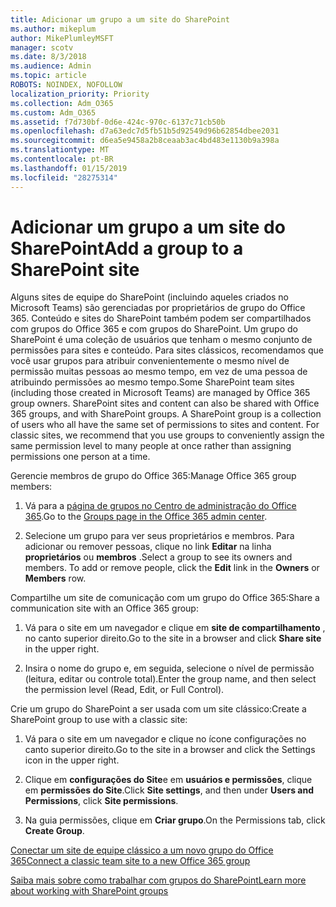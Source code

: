 ```yaml
---
title: Adicionar um grupo a um site do SharePoint
ms.author: mikeplum
author: MikePlumleyMSFT
manager: scotv
ms.date: 8/3/2018
ms.audience: Admin
ms.topic: article
ROBOTS: NOINDEX, NOFOLLOW
localization_priority: Priority
ms.collection: Adm_O365
ms.custom: Adm_O365
ms.assetid: f7d730bf-0d6e-424c-970c-6137c71cb50b
ms.openlocfilehash: d7a63edc7d5fb51b5d92549d96b62854dbee2031
ms.sourcegitcommit: d6ea5e9458a2b8ceaab3ac4bd483e1130b9a398a
ms.translationtype: MT
ms.contentlocale: pt-BR
ms.lasthandoff: 01/15/2019
ms.locfileid: "28275314"
---
```

# <a name="add-a-group-to-a-sharepoint-site"></a><span data-ttu-id="65f35-102">Adicionar um grupo a um site do SharePoint</span><span class="sxs-lookup"><span data-stu-id="65f35-102">Add a group to a SharePoint site</span></span>

<span data-ttu-id="65f35-p101">Alguns sites de equipe do SharePoint (incluindo aqueles criados no Microsoft Teams) são gerenciadas por proprietários de grupo do Office 365. Conteúdo e sites do SharePoint também podem ser compartilhados com grupos do Office 365 e com grupos do SharePoint. Um grupo do SharePoint é uma coleção de usuários que tenham o mesmo conjunto de permissões para sites e conteúdo. Para sites clássicos, recomendamos que você usar grupos para atribuir convenientemente o mesmo nível de permissão muitas pessoas ao mesmo tempo, em vez de uma pessoa de atribuindo permissões ao mesmo tempo.</span><span class="sxs-lookup"><span data-stu-id="65f35-p101">Some SharePoint team sites (including those created in Microsoft Teams) are managed by Office 365 group owners. SharePoint sites and content can also be shared with Office 365 groups, and with SharePoint groups. A SharePoint group is a collection of users who all have the same set of permissions to sites and content. For classic sites, we recommend that you use groups to conveniently assign the same permission level to many people at once rather than assigning permissions one person at a time.</span></span>
  
<span data-ttu-id="65f35-107">Gerencie membros de grupo do Office 365:</span><span class="sxs-lookup"><span data-stu-id="65f35-107">Manage Office 365 group members:</span></span>
  
1. <span data-ttu-id="65f35-108">Vá para a [página de grupos no Centro de administração do Office 365](https://portal.office.com/adminportal/home#/groups).</span><span class="sxs-lookup"><span data-stu-id="65f35-108">Go to the [Groups page in the Office 365 admin center](https://portal.office.com/adminportal/home#/groups).</span></span>
    
2. <span data-ttu-id="65f35-p102">Selecione um grupo para ver seus proprietários e membros. Para adicionar ou remover pessoas, clique no link **Editar** na linha **proprietários** ou **membros** .</span><span class="sxs-lookup"><span data-stu-id="65f35-p102">Select a group to see its owners and members. To add or remove people, click the **Edit** link in the **Owners** or **Members** row.</span></span> 
    
<span data-ttu-id="65f35-111">Compartilhe um site de comunicação com um grupo do Office 365:</span><span class="sxs-lookup"><span data-stu-id="65f35-111">Share a communication site with an Office 365 group:</span></span>
  
1. <span data-ttu-id="65f35-112">Vá para o site em um navegador e clique em **site de compartilhamento** , no canto superior direito.</span><span class="sxs-lookup"><span data-stu-id="65f35-112">Go to the site in a browser and click **Share site** in the upper right.</span></span> 
    
2. <span data-ttu-id="65f35-113">Insira o nome do grupo e, em seguida, selecione o nível de permissão (leitura, editar ou controle total).</span><span class="sxs-lookup"><span data-stu-id="65f35-113">Enter the group name, and then select the permission level (Read, Edit, or Full Control).</span></span>
    
<span data-ttu-id="65f35-114">Crie um grupo do SharePoint a ser usada com um site clássico:</span><span class="sxs-lookup"><span data-stu-id="65f35-114">Create a SharePoint group to use with a classic site:</span></span>
  
1. <span data-ttu-id="65f35-115">Vá para o site em um navegador e clique no ícone configurações no canto superior direito.</span><span class="sxs-lookup"><span data-stu-id="65f35-115">Go to the site in a browser and click the Settings icon in the upper right.</span></span>
    
2. <span data-ttu-id="65f35-116">Clique em **configurações do Site**e em **usuários e permissões**, clique em **permissões do Site**.</span><span class="sxs-lookup"><span data-stu-id="65f35-116">Click **Site settings**, and then under **Users and Permissions**, click **Site permissions**.</span></span>
    
3. <span data-ttu-id="65f35-117">Na guia permissões, clique em **Criar grupo**.</span><span class="sxs-lookup"><span data-stu-id="65f35-117">On the Permissions tab, click **Create Group**.</span></span>
    
[<span data-ttu-id="65f35-118">Conectar um site de equipe clássico a um novo grupo do Office 365</span><span class="sxs-lookup"><span data-stu-id="65f35-118">Connect a classic team site to a new Office 365 group</span></span>](https://go.microsoft.com/fwlink/?linkid=2008654)
  
[<span data-ttu-id="65f35-119">Saiba mais sobre como trabalhar com grupos do SharePoint</span><span class="sxs-lookup"><span data-stu-id="65f35-119">Learn more about working with SharePoint groups</span></span>](https://go.microsoft.com/fwlink/?linkid=874658)
  

